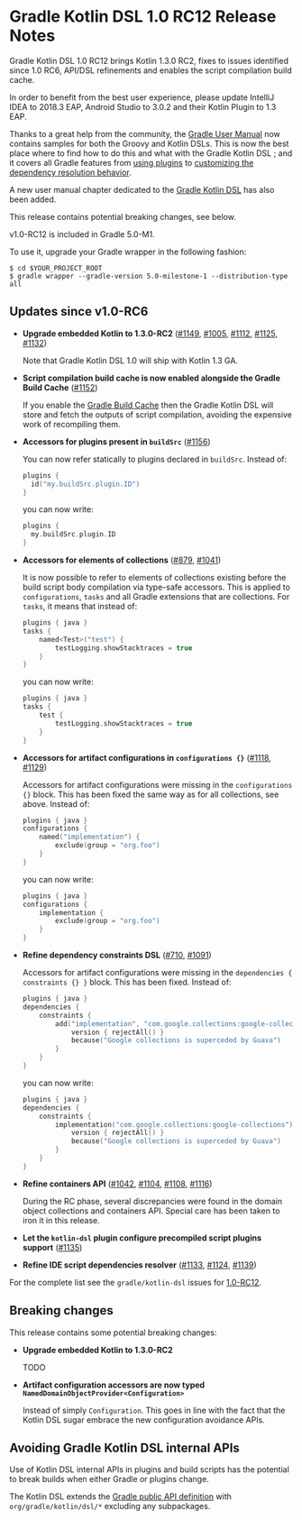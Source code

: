 # Gradle Kotlin DSL 1.0 RC12 Release Notes

Gradle Kotlin DSL 1.0 RC12 brings Kotlin 1.3.0 RC2, fixes to issues identified since 1.0 RC6, API/DSL refinements and enables the script compilation build cache.

In order to benefit from the best user experience, please update IntelliJ IDEA to 2018.3 EAP, Android Studio to 3.0.2 and their Kotlin Plugin to 1.3 EAP.

Thanks to a great help from the community, the [Gradle User Manual](https://docs.gradle.org/5.0-milestone-1/userguide/userguide.html) now contains samples for both the Groovy and Kotlin DSLs. This is now the best place where to find how to do this and what with the Gradle Kotlin DSL ; and it covers all Gradle features from [using plugins](https://docs.gradle.org/5.0-milestone-1/userguide/plugins.html) to [customizing the dependency resolution behavior](https://docs.gradle.org/5.0-milestone-1/userguide/customizing_dependency_resolution_behavior.html).

A new user manual chapter dedicated to the [Gradle Kotlin DSL](https://docs.gradle.org/5.0-milestone-1/userguide/kotlin_dsl.html) has also been added.

This release contains potential breaking changes, see below.

v1.0-RC12 is included in Gradle 5.0-M1.

To use it, upgrade your Gradle wrapper in the following fashion:

    $ cd $YOUR_PROJECT_ROOT
    $ gradle wrapper --gradle-version 5.0-milestone-1 --distribution-type all

## Updates since v1.0-RC6

* **Upgrade embedded Kotlin to 1.3.0-RC2** ([#1149](https://github.com/gradle/kotlin-dsl/issues/1149), [#1005](https://github.com/gradle/kotlin-dsl/issues/1005), [#1112](https://github.com/gradle/kotlin-dsl/issues/1112), [#1125](https://github.com/gradle/kotlin-dsl/issues/1125), [#1132](https://github.com/gradle/kotlin-dsl/issues/1132))
    
    Note that Gradle Kotlin DSL 1.0 will ship with Kotlin 1.3 GA.

* **Script compilation build cache is now enabled alongside the Gradle Build Cache** ([#1152](https://github.com/gradle/kotlin-dsl/issues/1152))

    If you enable the [Gradle Build Cache](https://docs.gradle.org/5.0-milestone-1/userguide/build_cache.html) then the Gradle Kotlin DSL will store and fetch the outputs of script compilation, avoiding the expensive work of recompiling them.

* **Accessors for plugins present in `buildSrc`** ([#1156](https://github.com/gradle/kotlin-dsl/issues/1156))

    You can now refer statically to plugins declared in `buildSrc`.
    Instead of:
    
    ```kotlin
    plugins {
      id("my.buildSrc.plugin.ID")
    }
    ```
    
    you can now write:
    
    ```kotlin
    plugins {
      my.buildSrc.plugin.ID
    }
    ```

* **Accessors for elements of collections** ([#879](https://github.com/gradle/kotlin-dsl/issues/879), [#1041](https://github.com/gradle/kotlin-dsl/issues/1041))

    It is now possible to refer to elements of collections existing before the build script body compilation via type-safe accessors.
    This is applied to `configurations`, `tasks` and all Gradle extensions that are collections. For `tasks`, it means that instead of:

    ```kotlin
    plugins { java }
    tasks {
        named<Test>("test") {
            testLogging.showStacktraces = true
        }
    }
    ``` 

    you can now write:

    ```kotlin
    plugins { java }
    tasks {
        test {
            testLogging.showStacktraces = true
        }
    }
    ``` 

* **Accessors for artifact configurations in `configurations {}`** ([#1118](https://github.com/gradle/kotlin-dsl/issues/1118), [#1129](https://github.com/gradle/kotlin-dsl/issues/1129))

    Accessors for artifact configurations were missing in the `configurations {}` block.
    This has been fixed the same way as for all collections, see above.
    Instead of:
    
    ```kotlin
    plugins { java }
    configurations {
        named("implementation") {
            exclude(group = "org.foo")
        }
    }
    ```

    you can now write:

    ```kotlin
    plugins { java }
    configurations {
        implementation {
            exclude(group = "org.foo")
        }
    }
    ```

* **Refine dependency constraints DSL** ([#710](https://github.com/gradle/kotlin-dsl/issues/710), [#1091](https://github.com/gradle/kotlin-dsl/issues/1091))

    Accessors for artifact configurations were missing in the `dependencies { constraints {} }` block.
    This has been fixed.
    Instead of:

    ```kotlin
    plugins { java }
    dependencies {
        constraints {
            add("implementation", "com.google.collections:google-collections") {
                version { rejectAll() }
                because("Google collections is superceded by Guava")
            }
        }
    }
    ```

    you can now write:

    ```kotlin
    plugins { java }
    dependencies {
        constraints {
            implementation("com.google.collections:google-collections") {
                version { rejectAll() }
                because("Google collections is superceded by Guava")
            }
        }
    }
    ```

* **Refine containers API** ([#1042](https://github.com/gradle/kotlin-dsl/issues/1042), [#1104](https://github.com/gradle/kotlin-dsl/issues/1104), [#1108](https://github.com/gradle/kotlin-dsl/issues/1108), [#1116](https://github.com/gradle/kotlin-dsl/issues/1116))

    During the RC phase, several discrepancies were found in the domain object collections and containers API.
    Special care has been taken to iron it in this release.

* **Let the `kotlin-dsl` plugin configure precompiled script plugins support** ([#1135](https://github.com/gradle/kotlin-dsl/issues/1135))

* **Refine IDE script dependencies resolver** ([#1133](https://github.com/gradle/kotlin-dsl/issues/1133), [#1124](https://github.com/gradle/kotlin-dsl/issues/1124), [#1139](https://github.com/gradle/kotlin-dsl/issues/1139))

For the complete list see the `gradle/kotlin-dsl` issues for [1.0-RC12](https://github.com/gradle/kotlin-dsl/issues?utf8=%E2%9C%93&q=milestone%3A1.0-RC12+is%3Aclosed+).

<a name="breaking-changes"></a>
## Breaking changes

This release contains some potential breaking changes:

* **Upgrade embedded Kotlin to 1.3.0-RC2**

    TODO

* **Artifact configuration accessors are now typed `NamedDomainObjectProvider<Configuration>`**

    Instead of simply `Configuration`.
    This goes in line with the fact that the Kotlin DSL sugar embrace the new configuration avoidance APIs. 

## Avoiding Gradle Kotlin DSL internal APIs

Use of Kotlin DSL internal APIs in plugins and build scripts has the potential to break builds when either Gradle or plugins change.

The Kotlin DSL extends the [Gradle public API definition](https://docs.gradle.org/5.0-milestone-1/userguide/authoring_maintainable_build_scripts.html#sec:avoiding_gradle_internal_apis) with `org/gradle/kotlin/dsl/*` excluding any subpackages.
